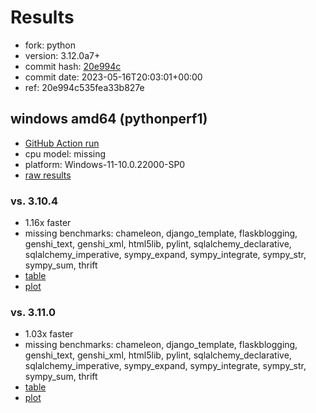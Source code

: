 # Results

- fork: python
- version: 3.12.0a7+
- commit hash: [20e994c](https://github.com/python/cpython/commit/20e994c)
- commit date: 2023-05-16T20:03:01+00:00
- ref: 20e994c535fea33b827e

## windows amd64 (pythonperf1)

- [GitHub Action run](https://github.com/faster-cpython/benchmarking/actions/runs/5009139216)
- cpu model: missing
- platform: Windows-11-10.0.22000-SP0
- [raw results](bm-20230516-pythonperf1-amd64-python-20e994c535fea33b827e-3.12.0a7%2B-20e994c.json)

### vs. 3.10.4

- 1.16x faster
- missing benchmarks: chameleon, django_template, flaskblogging, genshi_text, genshi_xml, html5lib, pylint, sqlalchemy_declarative, sqlalchemy_imperative, sympy_expand, sympy_integrate, sympy_str, sympy_sum, thrift
- [table](bm-20230516-pythonperf1-amd64-python-20e994c535fea33b827e-3.12.0a7%2B-20e994c-vs-3.10.4.md)
- [plot](bm-20230516-pythonperf1-amd64-python-20e994c535fea33b827e-3.12.0a7%2B-20e994c-vs-3.10.4.png)

### vs. 3.11.0

- 1.03x faster
- missing benchmarks: chameleon, django_template, flaskblogging, genshi_text, genshi_xml, html5lib, pylint, sqlalchemy_declarative, sqlalchemy_imperative, sympy_expand, sympy_integrate, sympy_str, sympy_sum, thrift
- [table](bm-20230516-pythonperf1-amd64-python-20e994c535fea33b827e-3.12.0a7%2B-20e994c-vs-3.11.0.md)
- [plot](bm-20230516-pythonperf1-amd64-python-20e994c535fea33b827e-3.12.0a7%2B-20e994c-vs-3.11.0.png)

